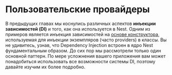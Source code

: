# Пользовательские провайдеры

В предыдущих главах мы коснулись различных аспектов **инъекции зависимостей (DI)** и того, как она используется в Nest. 
Одним из примеров является инъекция зависимостей на [основе конструктора](/guide/providers.html#внедрение-зависимостеи-dependency-injection), 
используемая для инъекции экземпляров (часто providers) в классы. Вы не удивитесь, узнав, что Dependency Injection встроен 
в ядро Nest фундаментальным образом. До сих пор мы рассмотрели только один основной паттерн. По мере усложнения вашего 
приложения вам может понадобиться использовать все возможности системы DI, поэтому давайте изучим их более подробно.

